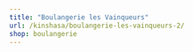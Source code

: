 ```yaml
---
title: "Boulangerie les Vainqueurs"
url: /kinshasa/boulangerie-les-vainqueurs-2/
shop: boulangerie
---
```

